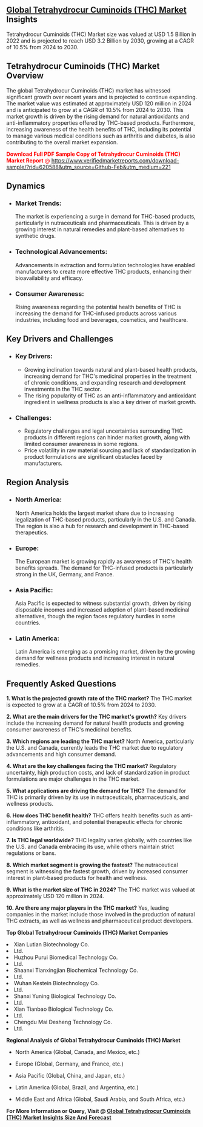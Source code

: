 <h2><a href="https://www.verifiedmarketreports.com/download-sample/?rid=620588&amp;utm_source=Github&amp;utm_medium=221" target="_blank">Global Tetrahydrocur Cuminoids (THC) Market</a> Insights</h2><p>Tetrahydrocur Cuminoids (THC) Market size was valued at USD 1.5 Billion in 2022 and is projected to reach USD 3.2 Billion by 2030, growing at a CAGR of 10.5% from 2024 to 2030.</p><p> <h2>Tetrahydrocur Cuminoids (THC) Market Overview</h2> <p>The global Tetrahydrocur Cuminoids (THC) market has witnessed significant growth over recent years and is projected to continue expanding. The market value was estimated at approximately USD 120 million in 2024 and is anticipated to grow at a CAGR of 10.5% from 2024 to 2030. This market growth is driven by the rising demand for natural antioxidants and anti-inflammatory properties offered by THC-based products. Furthermore, increasing awareness of the health benefits of THC, including its potential to manage various medical conditions such as arthritis and diabetes, is also contributing to the overall market expansion.</p> <p><p><span class=""><span style="color: #ff0000;"><strong>Download Full PDF Sample Copy of Tetrahydrocur Cuminoids (THC) Market Report</strong> @ </span><a href="https://www.verifiedmarketreports.com/download-sample/?rid=620588&amp;utm_source=Github-Feb&amp;utm_medium=221" target="_blank">https://www.verifiedmarketreports.com/download-sample/?rid=620588&amp;utm_source=Github-Feb&amp;utm_medium=221</a></span></p></p> <h2>Dynamics</h2> <ul> <li><h3>Market Trends:</h3> The market is experiencing a surge in demand for THC-based products, particularly in nutraceuticals and pharmaceuticals. This is driven by a growing interest in natural remedies and plant-based alternatives to synthetic drugs.</li> <li><h3>Technological Advancements:</h3> Advancements in extraction and formulation technologies have enabled manufacturers to create more effective THC products, enhancing their bioavailability and efficacy.</li> <li><h3>Consumer Awareness:</h3> Rising awareness regarding the potential health benefits of THC is increasing the demand for THC-infused products across various industries, including food and beverages, cosmetics, and healthcare.</li> </ul> <h2>Key Drivers and Challenges</h2> <ul> <li><h3>Key Drivers:</h3> <ul> <li>Growing inclination towards natural and plant-based health products, increasing demand for THC's medicinal properties in the treatment of chronic conditions, and expanding research and development investments in the THC sector.</li> <li>The rising popularity of THC as an anti-inflammatory and antioxidant ingredient in wellness products is also a key driver of market growth.</li> </ul> </li> <li><h3>Challenges:</h3> <ul> <li>Regulatory challenges and legal uncertainties surrounding THC products in different regions can hinder market growth, along with limited consumer awareness in some regions.</li> <li>Price volatility in raw material sourcing and lack of standardization in product formulations are significant obstacles faced by manufacturers.</li> </ul> </li> </ul> <h2>Region Analysis</h2> <ul> <li><h3>North America:</h3> North America holds the largest market share due to increasing legalization of THC-based products, particularly in the U.S. and Canada. The region is also a hub for research and development in THC-based therapeutics.</li> <li><h3>Europe:</h3> The European market is growing rapidly as awareness of THC's health benefits spreads. The demand for THC-infused products is particularly strong in the UK, Germany, and France.</li> <li><h3>Asia Pacific:</h3> Asia Pacific is expected to witness substantial growth, driven by rising disposable incomes and increased adoption of plant-based medicinal alternatives, though the region faces regulatory hurdles in some countries.</li> <li><h3>Latin America:</h3> Latin America is emerging as a promising market, driven by the growing demand for wellness products and increasing interest in natural remedies.</li> </ul> <h2>Frequently Asked Questions</h2> <p><b>1. What is the projected growth rate of the THC market?</b> The THC market is expected to grow at a CAGR of 10.5% from 2024 to 2030.</p> <p><b>2. What are the main drivers for the THC market's growth?</b> Key drivers include the increasing demand for natural health products and growing consumer awareness of THC's medicinal benefits.</p> <p><b>3. Which regions are leading the THC market?</b> North America, particularly the U.S. and Canada, currently leads the THC market due to regulatory advancements and high consumer demand.</p> <p><b>4. What are the key challenges facing the THC market?</b> Regulatory uncertainty, high production costs, and lack of standardization in product formulations are major challenges in the THC market.</p> <p><b>5. What applications are driving the demand for THC?</b> The demand for THC is primarily driven by its use in nutraceuticals, pharmaceuticals, and wellness products.</p> <p><b>6. How does THC benefit health?</b> THC offers health benefits such as anti-inflammatory, antioxidant, and potential therapeutic effects for chronic conditions like arthritis.</p> <p><b>7. Is THC legal worldwide?</b> THC legality varies globally, with countries like the U.S. and Canada embracing its use, while others maintain strict regulations or bans.</p> <p><b>8. Which market segment is growing the fastest?</b> The nutraceutical segment is witnessing the fastest growth, driven by increased consumer interest in plant-based products for health and wellness.</p> <p><b>9. What is the market size of THC in 2024?</b> The THC market was valued at approximately USD 120 million in 2024.</p> <p><b>10. Are there any major players in the THC market?</b> Yes, leading companies in the market include those involved in the production of natural THC extracts, as well as wellness and pharmaceutical product developers.</p> </p><p><strong>Top Global Tetrahydrocur Cuminoids (THC) Market Companies</strong></p><div data-test-id=""><p><li>Xian Lutian Biotechnology Co.</li><li> Ltd.</li><li> Huzhou Purui Biomedical Technology Co.</li><li> Ltd.</li><li> Shaanxi Tianxingjian Biochemical Technology Co.</li><li> Ltd.</li><li> Wuhan Kestein Biotechnology Co.</li><li> Ltd.</li><li> Shanxi Yuning Biological Technology Co.</li><li> Ltd.</li><li> Xian Tianbao Biological Technology Co.</li><li> Ltd.</li><li> Chengdu Mai Desheng Technology Co.</li><li> Ltd.</li></p><div><strong>Regional Analysis of&nbsp;Global Tetrahydrocur Cuminoids (THC) Market</strong></div><ul><li dir="ltr"><p dir="ltr">North America&nbsp;(Global, Canada, and Mexico, etc.)</p></li><li dir="ltr"><p dir="ltr">Europe (Global, Germany, and France, etc.)</p></li><li dir="ltr"><p dir="ltr">Asia Pacific&nbsp;(Global, China, and Japan, etc.)</p></li><li dir="ltr"><p dir="ltr">Latin America&nbsp;(Global, Brazil, and Argentina, etc.)</p></li><li dir="ltr">Middle East and Africa&nbsp;(Global, Saudi Arabia, and South Africa, etc.)</li></ul><p><strong>For More Information or Query, Visit @&nbsp;</strong><strong><a href="https://www.verifiedmarketreports.com/product/tetrahydrocur-cuminoids-thc-market/?utm_source=Github&amp;utm_medium=221" target="_blank">Global Tetrahydrocur Cuminoids (THC) Market Insights Size And Forecast</a></strong></p></div>
